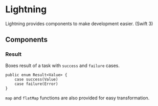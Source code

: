 # Lightning

Lightning provides components to make development easier. (Swift 3)

## Components

### Result

Boxes result of a task with `success` and `failure` cases.

```
public enum Result<Value> {
    case success(Value)
    case failure(Error)
}
```
`map` and `flatMap` functions are also provided for easy transformation.
